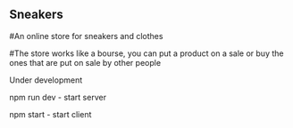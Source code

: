 ## Sneakers

#An online store for sneakers and clothes

#The store works like a bourse, you can put a product on a sale or buy the ones that are put on sale by other people


Under development


npm run dev - start server


npm start - start client